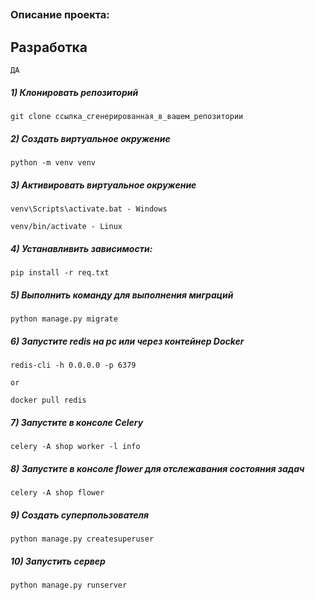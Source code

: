 <h2 alingn='center'></h2>

### Описание проекта:
    
## Разработка
    ДА


##### 1) Клонировать репозиторий

    git clone ссылка_сгенерированная_в_вашем_репозитории

##### 2) Создать виртуальное окружение

    python -m venv venv
    
##### 3) Активировать виртуальное окружение

    venv\Scripts\activate.bat - Windows

    venv/bin/activate - Linux

##### 4) Устанавливить зависимости:

    pip install -r req.txt

##### 5) Выполнить команду для выполнения миграций

    python manage.py migrate

##### 6) Запустите redis на pc или через контейнер Docker

    redis-cli -h 0.0.0.0 -p 6379
    
    or

    docker pull redis

##### 7) Запустите в консоле Celery

    celery -A shop worker -l info
 

##### 8) Запустите в консоле flower для отслежавания состояния задач

    celery -A shop flower


##### 9) Создать суперпользователя

    python manage.py createsuperuser
    
##### 10) Запустить сервер

    python manage.py runserver
